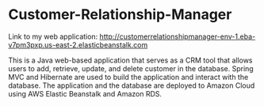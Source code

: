 # Customer-Relationship-Manager

Link to my web application: http://customerrelationshipmanager-env-1.eba-v7pm3pxp.us-east-2.elasticbeanstalk.com

This is a Java web-based application that serves as a CRM tool that allows users to add, retrieve, update, and delete customer in the database.
Spring MVC and Hibernate are used to build the application and interact with the database.
The application and the database are deployed to Amazon Cloud using AWS Elastic Beanstalk and Amazon RDS.

